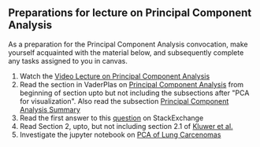 ## Preparations for lecture on Principal Component Analysis

As a preparation for the Principal Component Analysis convocation, make yourself acquainted with the material below, and subsequently complete any tasks assigned to you in canvas.

1. Watch the [Video Lecture on Principal Component Analysis](https://youtu.be/Ay1opQIbN90)
2. Read the section in VaderPlas on [Principal Component Analysis](https://jakevdp.github.io/PythonDataScienceHandbook/05.09-principal-component-analysis.html) from beginning of section upto but not including the subsections after "PCA for visualization". Also read the subsection [Principal Component Analysis Summary](https://jakevdp.github.io/PythonDataScienceHandbook/05.09-principal-component-analysis.html#Principal-Component-Analysis-Summary)
3. Read the first answer to this [question](https://stats.stackexchange.com/questions/2691/making-sense-of-principal-component-analysis-eigenvectors-eigenvalues) on StackExchange
3. Read Section 2, upto, but not including section 2.1 of [Kluwer et al.](https://public.lanl.gov/mewall/kluwer2002.html)
4. Investigate the jupyter notebook on [PCA of Lung Carcenomas](../nb/pca/readme.md)  
